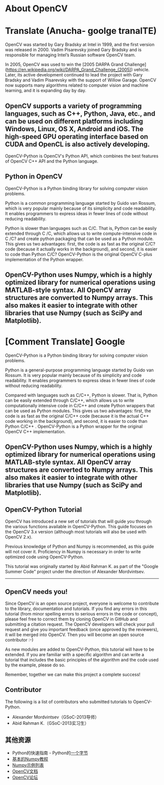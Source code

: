 # About OpenCV

# Translate (Anucha- goolge tranalTE)
OpenCV was started by Gary Bradsky at Intel in 1999, and the first version was released in 2000. Vadim Pisarevsky joined Gary Bradsky and is responsible for managing Intel’s Russian software OpenCV team.

In 2005, OpenCV was used to win the [2005 DARPA Grand Challenge] (https://en.wikipedia.org/wiki/DARPA_Grand_Challenge_(2005)) vehicle. Later, its active development continued to lead the project with Gary Bradsky and Vadim Pisarevsky with the support of Willow Garage. OpenCV now supports many algorithms related to computer vision and machine learning, and it is expanding day by day.

OpenCV supports a variety of programming languages, such as C++, Python, Java, etc., and can be used on different platforms including Windows, Linux, OS X, Android and iOS. The high-speed GPU operating interface based on CUDA and OpenCL is also actively developing. 
-----------------------------------------------------------------------------------------------------------------------------------

OpenCV-Python is OpenCV's Python API, which combines the best features of OpenCV C++ API and the Python language. 

## Python in OpenCV

OpenCV-Python is a Python binding library for solving computer vision problems.

Python is a common programming language started by Guido van Rossum, which is very popular mainly because of its simplicity and code readability. It enables programmers to express ideas in fewer lines of code without reducing readability.

Python is slower than languages such as C/C. That is, Python can be easily extended through C /C, which allows us to write compute-intensive code in C /C? and create python packaging that can be used as a Python module. This gives us two advantages: first, the code is as fast as the original C/C?code (because it actually works in the background), and second, it is easier to code than Python C/C? OpenCV-Python is the original OpenCV C-plus implementation of the Python wrapper.

OpenCV-Python uses Numpy, which is a highly optimized library for numerical operations using MATLAB-style syntax. All OpenCV array structures are converted to Numpy arrays. This also makes it easier to integrate with other libraries that use Numpy (such as SciPy and Matplotlib).
-------------------------------------------------------------------------------------------------------------------------------------
# [Comment Translate] Google

OpenCV-Python is a Python binding library for solving computer vision problems.

Python is a general-purpose programming language started by Guido van Rossum. It is very popular mainly because of its simplicity and code readability. It enables programmers to express ideas in fewer lines of code without reducing readability.

Compared with languages ​​such as C/C++, Python is slower. That is, Python can be easily extended through C/C++, which allows us to write computationally intensive code in C/C++ and create Python wrappers that can be used as Python modules. This gives us two advantages: first, the code is as fast as the original C/C++ code (because it is the actual C++ code working in the background), and second, it is easier to code than Python C/C++ . OpenCV-Python is a Python wrapper for the original OpenCV C++ implementation.

OpenCV-Python uses Numpy, which is a highly optimized library for numerical operations using MATLAB-style syntax. All OpenCV array structures are converted to Numpy arrays. This also makes it easier to integrate with other libraries that use Numpy (such as SciPy and Matplotlib). 
---------------------------------------------------------------------------------------------------------------------------------------


## OpenCV-Python Tutorial

OpenCV has introduced a new set of tutorials that will guide you through the various functions available in OpenCV-Python. This guide focuses on the OpenCV 3.x version (although most tutorials will also be used with OpenCV 2.x).

Previous knowledge of Python and Numpy is recommended, as this guide will not cover it. Proficiency in Numpy is necessary in order to write optimized code using OpenCV-Python.

This tutorial was originally started by Abid Rahman K. as part of the "Google Summer Code" project under the direction of Alexander Mordvintsev. 
________________________________________________________________________________________________________________________________________
## OpenCV needs you!



Since OpenCV is an open source project, everyone is welcome to contribute to the library, documentation and tutorials. If you find any errors in this tutorial (from minor spelling errors to serious errors in the code or concept), please feel free to correct them by cloning OpenCV in GitHub and submitting a citation request. The OpenCV developers will check your pull request and give you important feedback (once approved by the reviewers), it will be merged into OpenCV. Then you will become an open source contributor :-)

As new modules are added to OpenCV-Python, this tutorial will have to be extended. If you are familiar with a specific algorithm and can write a tutorial that includes the basic principles of the algorithm and the code used by the example, please do so.

Remember, together we can make this project a complete success! 


## Contributor

The following is a list of contributors who submitted tutorials to OpenCV-Python.

* Alexander Mordvintsev（GSoC-2013导师）
* Abid Rahman K.（GSoC-2013实习生）

## 其他资源
* Python的快速指南 - Python的[一个字节](http://swaroopch.com/notes/python/)
* [基本的Numpy教程](http://wiki.scipy.org/Tentative_NumPy_Tutorial)
* [Numpy示例列表](http://wiki.scipy.org/Numpy_Example_List)
* [OpenCV文档](http://docs.opencv.org/)
* [OpenCV论坛](http://answers.opencv.org/questions/)
